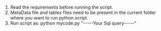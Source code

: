 1. Read the requirements before running the script.
2. MetaData file and tables files need to be present in the current folder where you want to run python script.
3. Run script as:
	python mycode.py "-----Your Sql query-----"